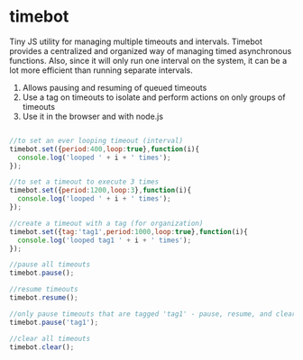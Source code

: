 # timebot
Tiny JS utility for managing multiple timeouts and intervals. Timebot provides a centralized and organized way of managing timed asynchronous functions. Also, since it will only run one interval on the system, it can be a lot more efficient than running separate intervals.

1. Allows pausing and resuming of queued timeouts
2. Use a tag on timeouts to isolate and perform actions on only groups of timeouts
3. Use it in the browser and with node.js

```` javascript

//to set an ever looping timeout (interval)
timebot.set({period:400,loop:true},function(i){
  console.log('looped ' + i + ' times');
});

//to set a timeout to execute 3 times
timebot.set({period:1200,loop:3},function(i){
  console.log('looped ' + i + ' times');
});

//create a timeout with a tag (for organization)
timebot.set({tag:'tag1',period:1000,loop:true},function(i){
  console.log('looped tag1 ' + i + ' times');
});

//pause all timeouts
timebot.pause();

//resume timeouts
timebot.resume();

//only pause timeouts that are tagged 'tag1' - pause, resume, and clear can all take a tag
timebot.pause('tag1');

//clear all timeouts
timebot.clear();

````
